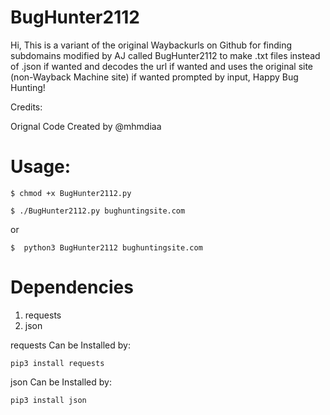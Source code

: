 # BugHunter2112
Hi, This is a variant of the original Waybackurls on Github for finding subdomains modified by AJ called BugHunter2112 to make .txt files instead of .json if wanted and decodes the url if wanted and uses the original site (non-Wayback Machine site) if wanted prompted by input,  Happy Bug Hunting!


Credits:

Orignal Code Created by @mhmdiaa

# Usage:
```
$ chmod +x BugHunter2112.py

$ ./BugHunter2112.py bughuntingsite.com

```
or 
```
$  python3 BugHunter2112 bughuntingsite.com

```

# Dependencies

1. requests
2. json

requests Can be Installed by:

```
pip3 install requests

```

json Can be Installed by:

```
pip3 install json

```



